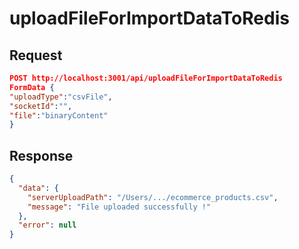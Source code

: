 # uploadFileForImportDataToRedis

## Request

```json
POST http://localhost:3001/api/uploadFileForImportDataToRedis
FormData {
"uploadType":"csvFile",
"socketId":"",
"file":"binaryContent"
}
```

## Response

```json
{
  "data": {
    "serverUploadPath": "/Users/.../ecommerce_products.csv",
    "message": "File uploaded successfully !"
  },
  "error": null
}
```
